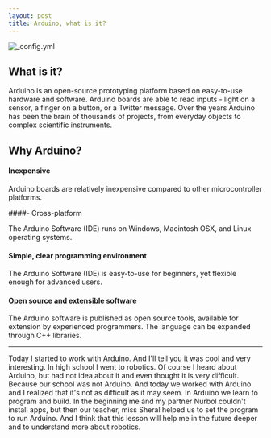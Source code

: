 ```yaml
---
layout: post
title: Arduino, what is it?
---
```


![_config.yml](https://www.arduino.cc/en/uploads/Trademark/ArduinoCommunityLogo.png)

## What is it?

 Arduino is an open-source prototyping platform based on easy-to-use hardware and software. Arduino boards are able to read inputs - light on a sensor, a finger on a button, or a Twitter message.
 Over the years Arduino has been the brain of thousands of projects, from everyday objects to complex scientific instruments. 
 
## Why Arduino?

#### Inexpensive 

 Arduino boards are relatively inexpensive compared to other microcontroller platforms.

####- Cross-platform 

 The Arduino Software (IDE) runs on Windows, Macintosh OSX, and Linux operating systems.

#### Simple, clear programming environment

 The Arduino Software (IDE) is easy-to-use for beginners, yet flexible enough for advanced users.

#### Open source and extensible software 

 The Arduino software is published as open source tools, available for extension by experienced programmers. The language can be expanded through C++ libraries.

 ---
Today I started to work with Arduino. And I'll tell you it was cool and very interesting. In high school I went to robotics. Of course I heard about Arduino, but had not idea about it and even thought it is very difficult. Because our school was not Arduino. And today we worked with Arduino and I realized that it's not as difficult as it may seem. In Arduino we learn to program and build. In the beginning me and my partner Nurbol couldn't install apps, but then our teacher, miss Sheral helped us to set the program to run Arduino. And I think that this lesson will help me in the future deeper and to understand more about robotics.

